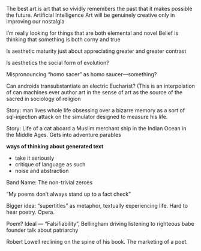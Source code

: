 
The best art is art that so vividly remembers the past that it makes possible the future. Artificial Intelligence Art will be genuinely creative only in improving our nostalgia

I’m really looking for things that are both elemental and novel
Belief is thinking that something is both corny and true

Is aesthetic maturity just about appreciating greater and greater contrast

Is aesthetics the social form of evolution?

Mispronouncing “homo sacer” as homo saucer—something?

Can androids transubstantiate an electric Eucharist? (This is an interpolation of can machines ever author art in the sense of art as the source of the sacred in sociology of religion

Story: man lives whole life obsessing over a bizarre memory as a sort of sql-injection attack on the simulator designed to measure his life.

Story: Life of a cat aboard a Muslim merchant ship in the Indian Ocean in the Middle Ages. Gets into adventure parables

**ways of thinking about generated text**

-   take it seriously
-   critique of language as such
-   noise and abstraction

Band Name: The non-trivial zeroes

“My poems don’t always stand up to a fact check”

Bigger idea: “supertitles” as metaphor, textually experiencing life. Hard to hear poetry. Opera.

Poem? Ideal — “Falsifiability”, Bellingham driving listening to righteous babe founder talk about patriarchy 

Robert Lowell reclining on the spine of his book. The marketing of a poet. 